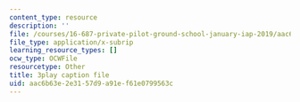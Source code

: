 ```yaml
---
content_type: resource
description: ''
file: /courses/16-687-private-pilot-ground-school-january-iap-2019/aac6b63e2e3157d9a91ef61e0799563c_n068fel-W9I.vtt
file_type: application/x-subrip
learning_resource_types: []
ocw_type: OCWFile
resourcetype: Other
title: 3play caption file
uid: aac6b63e-2e31-57d9-a91e-f61e0799563c
---
```

